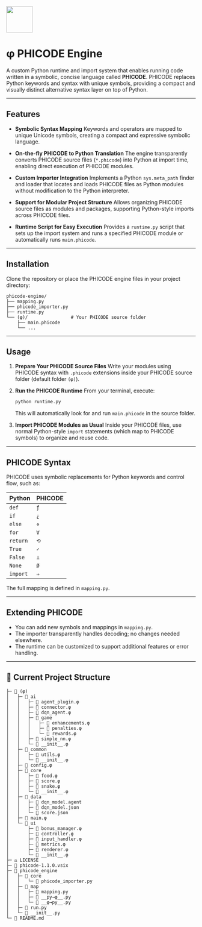 <img src="https://banes-lab.com/assets/images/banes_lab/700px_Main_Animated.gif" width="70" />

# φ PHICODE Engine
A custom Python runtime and import system that enables running code written in a symbolic, concise language called **PHICODE**. PHICODE replaces Python keywords and syntax with unique symbols, providing a compact and visually distinct alternative syntax layer on top of Python. 

---

## Features

* **Symbolic Syntax Mapping**
  Keywords and operators are mapped to unique Unicode symbols, creating a compact and expressive symbolic language.

* **On-the-fly PHICODE to Python Translation**
  The engine transparently converts PHICODE source files (`*.phicode`) into Python at import time, enabling direct execution of PHICODE modules.

* **Custom Importer Integration**
  Implements a Python `sys.meta_path` finder and loader that locates and loads PHICODE files as Python modules without modification to the Python interpreter.

* **Support for Modular Project Structure**
  Allows organizing PHICODE source files as modules and packages, supporting Python-style imports across PHICODE files.

* **Runtime Script for Easy Execution**
  Provides a `runtime.py` script that sets up the import system and runs a specified PHICODE module or automatically runs `main.phicode`.

---

## Installation

Clone the repository or place the PHICODE engine files in your project directory:

```
phicode-engine/
├── mapping.py
├── phicode_importer.py
├── runtime.py
└── (φ)/                # Your PHICODE source folder
    ├── main.phicode
    └── ...
```

---

## Usage

1. **Prepare Your PHICODE Source Files**
   Write your modules using PHICODE syntax with `.phicode` extensions inside your PHICODE source folder (default folder `(φ)`).

2. **Run the PHICODE Runtime**
   From your terminal, execute:

   ```bash
   python runtime.py
   ```

   This will automatically look for and run `main.phicode` in the source folder.

3. **Import PHICODE Modules as Usual**
   Inside your PHICODE files, use normal Python-style `import` statements (which map to PHICODE symbols) to organize and reuse code.

---

## PHICODE Syntax

PHICODE uses symbolic replacements for Python keywords and control flow, such as:

| Python   | PHICODE |
| -------- | ------- |
| `def`    | `ƒ`     |
| `if`     | `¿`     |
| `else`   | `⋄`     |
| `for`    | `∀`     |
| `return` | `⟲`     |
| `True`   | `✓`     |
| `False`  | `⊥`     |
| `None`   | `Ø`     |
| `import` | `⇒`     |

The full mapping is defined in `mapping.py`.

---

## Extending PHICODE

* You can add new symbols and mappings in `mapping.py`.
* The importer transparently handles decoding; no changes needed elsewhere.
* The runtime can be customized to support additional features or error handling.

---

## 📂 Current Project Structure
```
├─ 📂 (φ)
│   ├─ 📂 ai
│   │   ├─ 📄 agent_plugin.φ
│   │   ├─ 📄 connector.φ
│   │   ├─ 📄 dqn_agent.φ
│   │   ├─ 📂 game
│   │   │   ├─ 📄 enhancements.φ
│   │   │   ├─ 📄 penalties.φ
│   │   │   └─ 📄 rewards.φ
│   │   ├─ 📄 simple_nn.φ
│   │   └─ 📄 __init__.φ
│   ├─ 📂 common
│   │   ├─ 📄 utils.φ
│   │   └─ 📄 __init__.φ
│   ├─ 📄 config.φ
│   ├─ 📂 core
│   │   ├─ 📄 food.φ
│   │   ├─ 📄 score.φ
│   │   ├─ 📄 snake.φ
│   │   └─ 📄 __init__.φ
│   ├─ 📂 data
│   │   ├─ 📄 dqn_model.agent
│   │   ├─ 🔧 dqn_model.json
│   │   └─ 🔧 score.json
│   ├─ 📄 main.φ
│   └─ 📂 ui
│       ├─ 📄 bonus_manager.φ
│       ├─ 📄 controller.φ
│       ├─ 📄 input_handler.φ
│       ├─ 📄 metrics.φ
│       ├─ 📄 renderer.φ
│       └─ 📄 __init__.φ
├─ ⚖️ LICENSE
├─ 📄 phicode-1.1.0.vsix
├─ 📂 phicode_engine
│   ├─ 📂 core
│   │   └─ 🐍 phicode_importer.py
│   ├─ 📂 map
│   │   ├─ 🐍 mapping.py
│   │   ├─ 🐍 __py→φ__.py
│   │   └─ 🐍 __φ→py__.py
│   ├─ 🐍 run.py
│   └─ 🐍 __init__.py
└─ 📘 README.md
```